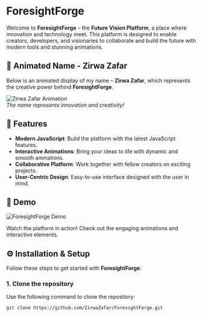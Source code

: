 # ForesightForge

Welcome to **ForesightForge** – the **Future Vision Platform**, a place where innovation and technology meet. This platform is designed to enable creators, developers, and visionaries to collaborate and build the future with modern tools and stunning animations.

## 🎨 Animated Name - **Zirwa Zafar**

Below is an animated display of my name – **Zirwa Zafar**, which represents the creative power behind **ForesightForge**.

![Zirwa Zafar Animation](https://via.placeholder.com/600x200.gif)  
*The name represents innovation and creativity!*

## 🚀 Features

- **Modern JavaScript**: Build the platform with the latest JavaScript features.
- **Interactive Animations**: Bring your ideas to life with dynamic and smooth animations.
- **Collaborative Platform**: Work together with fellow creators on exciting projects.
- **User-Centric Design**: Easy-to-use interface designed with the user in mind.

## 📸 Demo

![ForesightForge Demo](https://via.placeholder.com/600x300)

Watch the platform in action! Check out the engaging animations and interactive elements.

## ⚙️ Installation & Setup

Follow these steps to get started with **ForesightForge**:

### 1. Clone the repository

   Use the following command to clone the repository:

   ```bash
   git clone https://github.com/ZirwaZafar/ForesightForge.git
